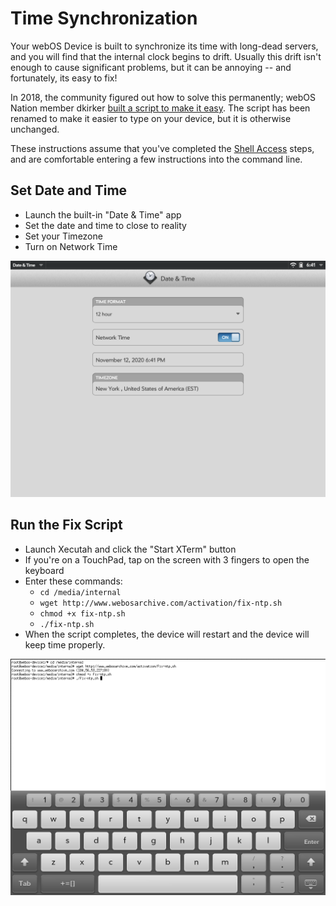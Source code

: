 # Time Synchronization

Your webOS Device is built to synchronize its time with long-dead servers, and you will find that the internal clock begins to drift. Usually this drift isn't enough to cause significant problems, but it can be annoying -- and fortunately, its easy to fix!

In 2018, the community figured out how to solve this permanently; webOS Nation member dkirker [built a script to make it easy](https://forums.webosnation.com/hp-touchpad/331734-network-time-not-keeping-clocks-accurate-2.html). The script has been renamed to make it easier to type on your device, but it is otherwise unchanged.

These instructions assume that you've completed the [Shell Access](bash.md) steps, and are comfortable entering a few instructions into the command line.

## Set Date and Time
* Launch the built-in "Date & Time" app
* Set the date and time to close to reality
* Set your Timezone
* Turn on Network Time

![Date & Time](images/datetime.png)

## Run the Fix Script

* Launch Xecutah and click the "Start XTerm" button
* If you're on a TouchPad, tap on the screen with 3 fingers to open the keyboard
* Enter these commands:
    + `cd /media/internal`
    + `wget http://www.webosarchive.com/activation/fix-ntp.sh`
    + `chmod +x fix-ntp.sh`
    + `./fix-ntp.sh`
* When the script completes, the device will restart and the device will keep time properly.

![Fix NTP Sync](images/fix-ntp.png)